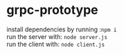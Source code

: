 # grpc-prototype


install dependencies by running :```npm i```</br>
run the server with: ```node server.js```</br>
run the client with: ```node client.js```</br>
